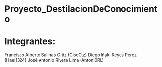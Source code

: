 # Proyecto_DestilacionDeConocimiento
# Integrantes:
Francisco Alberto Salinas Ortiz (CiscOtz)
Diego Iñaki Reyes Perez (Hael1324)
José Antonio Rivera Lima (Antoni0RL)
